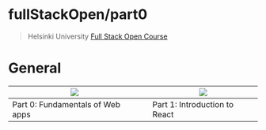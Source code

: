 # fullStackOpen/part0

>Helsinki University [Full Stack Open Course](https://fullstackopen.com/en/)
 
# General

|[![](https://i.ibb.co/YyfqKkg/part0.jpg)](https://github.com/EGRrqq/fullStackOpen/tree/main/part0#fullstackopenpart0)|     |[![](https://i.ibb.co/ryFxKMn/part1.jpg)](https://github.com/EGRrqq/fullStackOpen/tree/main/part1#getting-started-with-create-react-app)|      
|----|-----|-----|      
|Part 0: Fundamentals of Web apps|     |Part 1: Introduction to React| 


